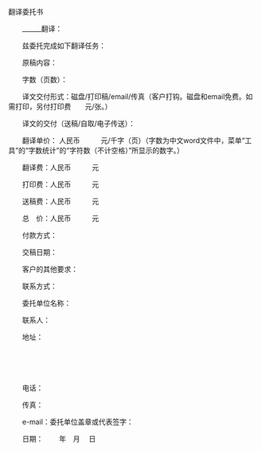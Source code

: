 



翻译委托书



 

　　______翻译：　　

　　兹委托完成如下翻译任务：　　

　　原稿内容： 　　

　　字数（页数）： 　　

　　译文交付形式：磁盘/打印稿/email/传真（客户打钩。磁盘和email免费。如需打印，另付打印费　　元/张。）　　

　　译文的交付（送稿/自取/电子传送）：　　

　　翻译单价： 人民币　　　元/千字（页）（字数为中文word文件中，菜单“工具”的“字数统计”的“字符数（不计空格）”所显示的数字。）　　

　　翻译费：人民币　　　元　　　　　　　　　　　　　　　　　 

　　打印费：人民币　　　元　　

　　送稿费：人民币　　　元　　　　　　　　　　　　　　　　　 

　　总　价：人民币　　　元　　

　　付款方式：　　

　　交稿日期：　　

　　客户的其他要求：　　

　　联系方式：

　　委托单位名称：

　　联系人：

　　地址：

　　

　　


 　　电话：
 
　　传真：
 
　　e-mail：委托单位盖章或代表签字：
 
　　日期：　　 年　月　 日
 
　　

